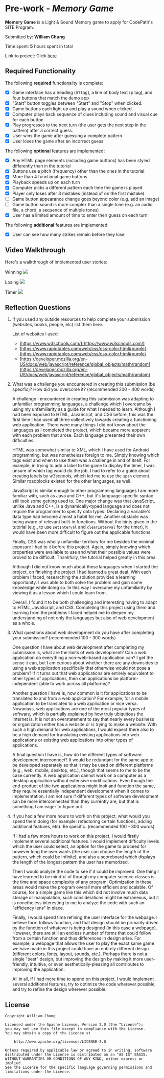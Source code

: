 # Pre-work - _Memory Game_

**Memory Game** is a Light & Sound Memory game to apply for CodePath's SITE Program.

Submitted by: **William Chung**

Time spent: **5** hours spent in total

Link to project: Click [here](https://glitch.com/edit/#!/solstice-level-dust)

## Required Functionality

The following **required** functionality is complete:

- [x] Game interface has a heading (h1 tag), a line of body text (p tag), and four buttons that match the demo app
- [x] "Start" button toggles between "Start" and "Stop" when clicked.
- [x] Game buttons each light up and play a sound when clicked.
- [x] Computer plays back sequence of clues including sound and visual cue for each button
- [x] Play progresses to the next turn (the user gets the next step in the pattern) after a correct guess.
- [x] User wins the game after guessing a complete pattern
- [x] User loses the game after an incorrect guess

The following **optional** features are implemented:

- [x] Any HTML page elements (including game buttons) has been styled differently than in the tutorial
- [x] Buttons use a pitch (frequency) other than the ones in the tutorial
- [x] More than 4 functional game buttons
- [x] Playback speeds up on each turn
- [x] Computer picks a different pattern each time the game is played
- [x] Player only loses after 3 mistakes (instead of on the first mistake)
- [ ] Game button appearance change goes beyond color (e.g. add an image)
- [ ] Game button sound is more complex than a single tone (e.g. an audio file, a chord, a sequence of multiple tones)
- [x] User has a limited amount of time to enter their guess on each turn

The following **additional** features are implemented:

- [x] User can see how many strikes remain before they lose

## Video Walkthrough

Here's a walkthrough of implemented user stories:

Winning
![](https://github.com/will-chung/simon-game/blob/main/winning.gif)

Losing
![](https://github.com/will-chung/simon-game/blob/main/losing.gif)

Timer 
![](https://github.com/will-chung/simon-game/blob/main/timer.gif)

## Reflection Questions

1. If you used any outside resources to help complete your submission (websites, books, people, etc) list them here.
   
   List of websites I used:
   - [https://www.w3schools.com/](https://www.w3schools.com/)
   - [https://www.rapidtables.com/web/css/css-color.html#purple](https://www.rapidtables.com/web/css/css-color.html#purple)
   - [https://developer.mozilla.org/en-US/docs/web/javascript/reference/global_objects/math/random](https://developer.mozilla.org/en-US/docs/web/javascript/reference/global_objects/math/random)

2. What was a challenge you encountered in creating this submission (be specific)? How did you overcome it? (recommended 200 - 400 words)
   
   A challenge I encountered in creating this submission was adapting to unfamiliar programming languages, a challenge which I overcame by using my unfamiliarity as a guide for what I needed to learn. Although I had been exposed to HTML, JavaScript, and CSS before, this was the first time I had used all three collectively towards creating a functioning web application. There were many things I did not know about the languages as I completed the project, which became more apparent with each problem that arose. Each language presented their own difficulties. 
   
   HTML was somewhat similar to XML, which I have used for Android programming, but was nonetheless foreign to me. Simply knowing which tags exist and when to use them was a challenge in and of itself. For example, in trying to add a label to the game to display the timer, I was unsure of which tag would do the job. I had to refer to a guide about creating labels by *w3schools*, which led me to use the `span` element. Similar roadblocks existed for the other languages, as well. 
   
   JavaScript is similar enough to other programming languages I am more familiar with, such as Java and C++, but it's language-specific syntax still took some getting used to. One major change was that JavaScript,  unlike Java and C++, is a dynamically-typed language and does not require the programmer to specify data types. Declaring a variable's data type had become almost a habit for me. Another obstacle was being aware of relevant built-in functions. Without the hints given in the tutorial (e.g., to use `setInterval` and `clearInterval` for the timer), it would have been more difficult to figure out the applicable functions.
      
   Finally, CSS was wholly unfamiliar territory for me besides the minimal exposure I had to it before this project. Again, simply knowing which properties were available to use and what their possible values were proved to be difficult. Thankfully, the tutorial helped greatly in this area. 
    
   Although I did not know much about these languages when I started the project, on finishing the project I had learned a great deal. With each problem I faced, researching the solution provided a learning opportunity. I was able to both solve the problem and gain some knowledge while doing so. In this way I overcame my unfamiliarity by viewing it as a lesson which I could learn from.

   Overall, I found it to be both challenging and interesting having to adapt to HTML, JavaScript, and CSS. Completing this project using them and learning from the problems I faced helped me to deepen my understanding of not only the languages but also of web development as a whole.


3. What questions about web development do you have after completing your submission? (recommended 100 - 300 words)
   
   One question I have about web development after completing my submission is, what are the limits of web development? Can a web application do everything a non-web-based application can? I get the sense it can, but I am curious about whether there are any downsides to using a web application specifically that otherwise would not pose a problem? If it turns out that web applications are entirely equivalent to other types of applications, then can applications be platform-independent (able to work across all platforms)?
   
   Another question I have is, how common is it for applications to be translated to and from a web application? For example, for a mobile application to be translated to a web application or vice versa. Nowadays, web applications are one of the most popular types of software, which is partially explained by how truly ubiquitous the Internet is. It is not an overstatement to say that nearly every business or organization either has a website or is trying to make a website. With such a high demand for web applications, I would expect there also to be a high demand for translating existing applications into web applications or existing web applications into other types of applications.
   
   A final question I have is, how do the different types of software development interconnect? It would be redundant for the same app to be developed separately so that it may be used on different platforms (e.g., web, mobile, desktop, etc.), though that seems to me to be the case currently. A web application cannot work on a computer as a desktop application without extensive modifications. Even though the end-product of the two applications might look and function the same, they require essentially independent development when it comes to implementation. I am not sure if different types of software development can be more interconnected than they currently are, but that is something I am eager to figure out.

4. If you had a few more hours to work on this project, what would you spend them doing (for example: refactoring certain functions, adding additional features, etc). Be specific. (recommended 100 - 300 words)
   
   If I had a few more hours to work on this project, I would firstly implement several additional features. I would implement difficulty levels which the user could select, an option for the game to proceed for however long the user wants (the user can choose the length of the pattern, which could be infinite), and also a scoreboard which displays the length of the longest pattern the user has memorized. 
   
   Then I would analyze the code to see if it could be improved. One thing I have learned to be mindful of through my computer science classes is the time and space complexity of any program. Optimization in these areas would make the program overall more efficient and scalable. Of course, for a simple game like this which did not involve much data storage or manipulation, such considerations might be extraneous, but it is nonetheless interesting to me to analyze the code with such an "efficiency lens" in place.
     
   Finally, I would spend time refining the user interface for the webpage. I believe form follows function, and that design should be primarily driven by the function of whatever is being designed (in this case a webpage). However, there are still an endless number of forms that could follow from a certain function and thus differences in design arise. For example, a webpage that allows the user to play the exact same game we have made in this project could have an entirely different design (different colors, fonts, layout, sounds, etc.). Perhaps there is not a single "best" design, but improving the design by making it more user-friendly, intuitive, or even aesthetically-pleasing all contributes to improving the application.

   All in all, if I had more time to spend on this project, I would implement several additional features, try to optimize the code wherever possible, and try to refine the design wherever possible. 


## License

    Copyright William Chung

    Licensed under the Apache License, Version 2.0 (the "License");
    you may not use this file except in compliance with the License.
    You may obtain a copy of the License at

        http://www.apache.org/licenses/LICENSE-2.0

    Unless required by applicable law or agreed to in writing, software
    distributed under the License is distributed on an "AS IS" BASIS,
    WITHOUT WARRANTIES OR CONDITIONS OF ANY KIND, either express or implied.
    See the License for the specific language governing permissions and
    limitations under the License.
